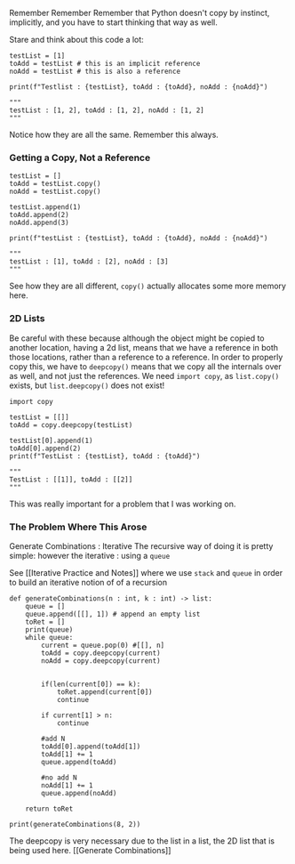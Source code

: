 Remember Remember Remember that Python doesn't copy by instinct, implicitly, and you have to start thinking that way as well. 

Stare and think about this code a lot:
```
testList = [1]
toAdd = testList # this is an implicit reference
noAdd = testList # this is also a reference

print(f"Testlist : {testList}, toAdd : {toAdd}, noAdd : {noAdd}")

"""
testList : [1, 2], toAdd : [1, 2], noAdd : [1, 2]
"""
```
Notice how they are all the same. 
Remember this always. 

### Getting a Copy, Not a Reference
```
testList = []
toAdd = testList.copy()
noAdd = testList.copy()

testList.append(1)
toAdd.append(2)
noAdd.append(3)

print(f"testList : {testList}, toAdd : {toAdd}, noAdd : {noAdd}")

"""
testList : [1], toAdd : [2], noAdd : [3]
"""
```
See how they are all different, `copy()` actually allocates some more memory here. 

### 2D Lists
Be careful with these because although the object might be copied to another location, having a 2d list, means that we have a reference in both those locations, rather than a reference to a reference. 
In order to properly copy this, we have to `deepcopy()` means that we copy all the internals over as well, and not just the references. We need `import copy`, as `list.copy()` exists, but `list.deepcopy()` does not exist!

```
import copy

testList = [[]]
toAdd = copy.deepcopy(testList)

testList[0].append(1)
toAdd[0].append(2)
print(f"TestList : {testList}, toAdd : {toAdd}")

"""
TestList : [[1]], toAdd : [[2]]
"""
```

This was really important for a problem that I was working on. 

### The Problem Where This Arose
Generate Combinations : Iterative
The recursive way of doing it is pretty simple: however the iterative : using a `queue`

See [[Iterative Practice and Notes]] where we use `stack` and `queue` in order to build an iterative notion of of a recursion

```
def generateCombinations(n : int, k : int) -> list: 
    queue = []
    queue.append([[], 1]) # append an empty list
    toRet = []
    print(queue)
    while queue: 
        current = queue.pop(0) #[[], n]
        toAdd = copy.deepcopy(current)
        noAdd = copy.deepcopy(current)


        if(len(current[0]) == k):
            toRet.append(current[0])    
            continue

        if current[1] > n: 
            continue
    
        #add N
        toAdd[0].append(toAdd[1])
        toAdd[1] += 1
        queue.append(toAdd)

        #no add N
        noAdd[1] += 1
        queue.append(noAdd)
        
    return toRet

print(generateCombinations(8, 2))
```

The deepcopy is very necessary due to the list in a list, the 2D list that is being used here.
[[Generate Combinations]]